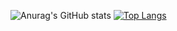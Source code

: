 ![Anurag's GitHub stats](https://github-readme-stats.vercel.app/api?username=MuhammedZhumali&show_icons=true&theme=tokyonight)
[![Top Langs](https://github-readme-stats.vercel.app/api/top-langs/?username=MuhammedZhumali&layout=compact)](https://github.com/anuraghazra/github-readme-stats)

